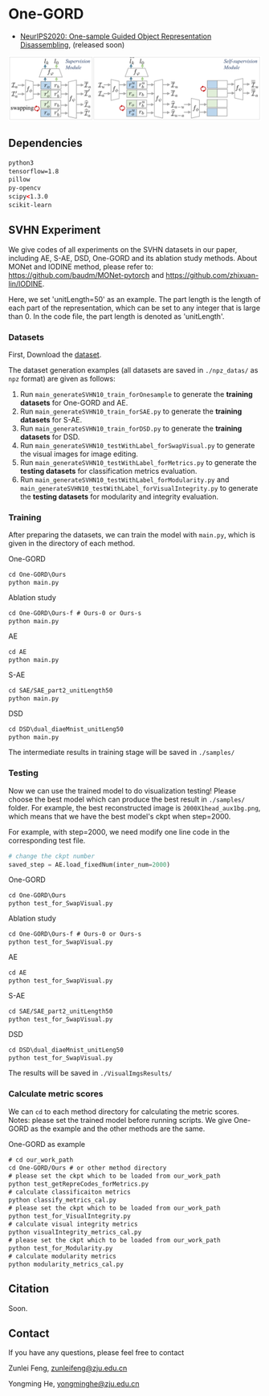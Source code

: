 # One-GORD

- [NeurIPS2020: One-sample Guided Object Representation Disassembling](), (released soon)

![archi](images/architecture.png)

## Dependencies

```xml
python3
tensorflow=1.8
pillow
py-opencv
scipy<1.3.0
scikit-learn
```

## SVHN Experiment

We give codes of all experiments on the SVHN datasets in our paper, including AE, S-AE, DSD, One-GORD and its ablation study methods. About MONet and IODINE method, please refer to: <https://github.com/baudm/MONet-pytorch> and <https://github.com/zhixuan-lin/IODINE>.

Here, we set 'unitLength=50' as an example. The part length is the length of each part of the representation, which can be set to any integer that is large than 0. In the code file,  the part length is denoted as 'unitLength'.

### Datasets

First, Download the [dataset](https://www.dropbox.com/sh/rlm17d4lxzubrwk/AAAQ4gZpGaiE3jsGbtUAl-YYa?dl=0).

The dataset generation examples (all datasets are saved in ```./npz_datas/``` as ```npz``` format) are given as follows:

1. Run ```main_generateSVHN10_train_forOnesample``` to generate the **training datasets** for One-GORD and AE.
2. Run ```main_generateSVHN10_train_forSAE.py``` to generate the **training datasets** for S-AE.
3. Run ```main_generateSVHN10_train_forDSD.py``` to generate the **training datasets** for DSD.
4. Run ```main_generateSVHN10_testWithLabel_forSwapVisual.py``` to generate the visual images for image editing.
5. Run ```main_generateSVHN10_testWithLabel_forMetrics.py``` to generate the **testing datasets** for classification metrics evaluation.
6. Run ```main_generateSVHN10_testWithLabel_forModularity.py``` and ```main_generateSVHN10_testWithLabel_forVisualIntegrity.py``` to generate the **testing datasets** for  modularity and integrity evaluation.

### Training

After preparing the datasets, we can train the model with ```main.py```, which is given in the directory of each method.





One-GORD

````shell
cd One-GORD\Ours
python main.py
````

Ablation study

````shell
cd One-GORD\Ours-f # Ours-0 or Ours-s
python main.py
````

AE

```shell
cd AE
python main.py
```

S-AE

```shell
cd SAE/SAE_part2_unitLength50
python main.py
```

DSD

```shell
cd DSD\dual_diaeMnist_unitLeng50
python main.py
```

The intermediate results in training stage will be saved in ```./samples/```

### Testing

Now we can use the trained model to do visualization testing! Please choose the best model which  can produce the best result in ```./samples/``` folder. For example, the best reconstructed image is ```2000X1head_aux1bg.png```, which means that we have the best model's ckpt when step=2000.

For example, with step=2000, we need modify one line code in the corresponding test file.

```python
# change the ckpt number
saved_step = AE.load_fixedNum(inter_num=2000)
```

One-GORD

```shell
cd One-GORD\Ours
python test_for_SwapVisual.py
```

Ablation study

```shell
cd One-GORD\Ours-f # Ours-0 or Ours-s
python test_for_SwapVisual.py
```



AE

```shell
cd AE
python test_for_SwapVisual.py
```

S-AE

```shell
cd SAE/SAE_part2_unitLength50
python test_for_SwapVisual.py
```

DSD

```shell
cd DSD\dual_diaeMnist_unitLeng50
python test_for_SwapVisual.py
```

The results will be saved in ```./VisualImgsResults/```

### Calculate metric scores

We can ```cd``` to each method directory for calculating the metric scores. Notes: please set the trained model before running scripts. We give One-GORD as the example and the other methods are the same.

One-GORD as example

```shell
# cd our_work_path
cd One-GORD/Ours # or other method directory
# please set the ckpt which to be loaded from our_work_path
python test_getRepreCodes_forMetrics.py
# calculate classificaiton metrics
python classify_metrics_cal.py
# please set the ckpt which to be loaded from our_work_path
python test_for_VisualIntegrity.py
# calculate visual integrity metrics
python visualIntegrity_metrics_cal.py
# please set the ckpt which to be loaded from our_work_path
python test_for_Modularity.py
# calculate modularity metrics
python modularity_metrics_cal.py
```
## Citation

Soon.

## Contact

If you have any questions, please feel free to contact

Zunlei Feng, zunleifeng@zju.edu.cn

Yongming He, yongminghe@zju.edu.cn


